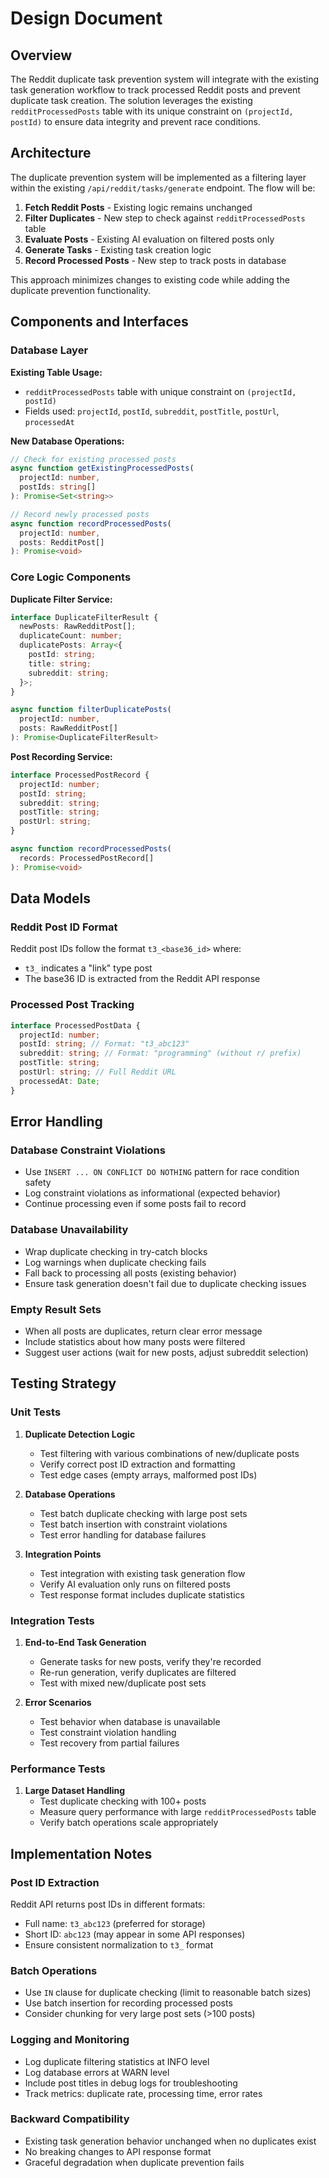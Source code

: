 # Design Document

## Overview

The Reddit duplicate task prevention system will integrate with the existing task generation workflow to track processed Reddit posts and prevent duplicate task creation. The solution leverages the existing `redditProcessedPosts` table with its unique constraint on `(projectId, postId)` to ensure data integrity and prevent race conditions.

## Architecture

The duplicate prevention system will be implemented as a filtering layer within the existing `/api/reddit/tasks/generate` endpoint. The flow will be:

1. **Fetch Reddit Posts** - Existing logic remains unchanged
2. **Filter Duplicates** - New step to check against `redditProcessedPosts` table
3. **Evaluate Posts** - Existing AI evaluation on filtered posts only
4. **Generate Tasks** - Existing task creation logic
5. **Record Processed Posts** - New step to track posts in database

This approach minimizes changes to existing code while adding the duplicate prevention functionality.

## Components and Interfaces

### Database Layer

**Existing Table Usage:**
- `redditProcessedPosts` table with unique constraint on `(projectId, postId)`
- Fields used: `projectId`, `postId`, `subreddit`, `postTitle`, `postUrl`, `processedAt`

**New Database Operations:**
```typescript
// Check for existing processed posts
async function getExistingProcessedPosts(
  projectId: number, 
  postIds: string[]
): Promise<Set<string>>

// Record newly processed posts
async function recordProcessedPosts(
  projectId: number, 
  posts: RedditPost[]
): Promise<void>
```

### Core Logic Components

**Duplicate Filter Service:**
```typescript
interface DuplicateFilterResult {
  newPosts: RawRedditPost[];
  duplicateCount: number;
  duplicatePosts: Array<{
    postId: string;
    title: string;
    subreddit: string;
  }>;
}

async function filterDuplicatePosts(
  projectId: number,
  posts: RawRedditPost[]
): Promise<DuplicateFilterResult>
```

**Post Recording Service:**
```typescript
interface ProcessedPostRecord {
  projectId: number;
  postId: string;
  subreddit: string;
  postTitle: string;
  postUrl: string;
}

async function recordProcessedPosts(
  records: ProcessedPostRecord[]
): Promise<void>
```

## Data Models

### Reddit Post ID Format
Reddit post IDs follow the format `t3_<base36_id>` where:
- `t3_` indicates a "link" type post
- The base36 ID is extracted from the Reddit API response

### Processed Post Tracking
```typescript
interface ProcessedPostData {
  projectId: number;
  postId: string; // Format: "t3_abc123"
  subreddit: string; // Format: "programming" (without r/ prefix)
  postTitle: string;
  postUrl: string; // Full Reddit URL
  processedAt: Date;
}
```

## Error Handling

### Database Constraint Violations
- Use `INSERT ... ON CONFLICT DO NOTHING` pattern for race condition safety
- Log constraint violations as informational (expected behavior)
- Continue processing even if some posts fail to record

### Database Unavailability
- Wrap duplicate checking in try-catch blocks
- Log warnings when duplicate checking fails
- Fall back to processing all posts (existing behavior)
- Ensure task generation doesn't fail due to duplicate checking issues

### Empty Result Sets
- When all posts are duplicates, return clear error message
- Include statistics about how many posts were filtered
- Suggest user actions (wait for new posts, adjust subreddit selection)

## Testing Strategy

### Unit Tests
1. **Duplicate Detection Logic**
   - Test filtering with various combinations of new/duplicate posts
   - Verify correct post ID extraction and formatting
   - Test edge cases (empty arrays, malformed post IDs)

2. **Database Operations**
   - Test batch duplicate checking with large post sets
   - Test batch insertion with constraint violations
   - Test error handling for database failures

3. **Integration Points**
   - Test integration with existing task generation flow
   - Verify AI evaluation only runs on filtered posts
   - Test response format includes duplicate statistics

### Integration Tests
1. **End-to-End Task Generation**
   - Generate tasks for new posts, verify they're recorded
   - Re-run generation, verify duplicates are filtered
   - Test with mixed new/duplicate post sets

2. **Error Scenarios**
   - Test behavior when database is unavailable
   - Test constraint violation handling
   - Test recovery from partial failures

### Performance Tests
1. **Large Dataset Handling**
   - Test duplicate checking with 100+ posts
   - Measure query performance with large `redditProcessedPosts` table
   - Verify batch operations scale appropriately

## Implementation Notes

### Post ID Extraction
Reddit API returns post IDs in different formats:
- Full name: `t3_abc123` (preferred for storage)
- Short ID: `abc123` (may appear in some API responses)
- Ensure consistent normalization to `t3_` format

### Batch Operations
- Use `IN` clause for duplicate checking (limit to reasonable batch sizes)
- Use batch insertion for recording processed posts
- Consider chunking for very large post sets (>100 posts)

### Logging and Monitoring
- Log duplicate filtering statistics at INFO level
- Log database errors at WARN level
- Include post titles in debug logs for troubleshooting
- Track metrics: duplicate rate, processing time, error rates

### Backward Compatibility
- Existing task generation behavior unchanged when no duplicates exist
- No breaking changes to API response format
- Graceful degradation when duplicate prevention fails